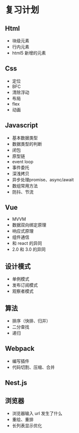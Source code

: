 # 复习计划

## Html
 - 块级元素
 - 行内元素
 - html5 新增的元素
## Css
  - 定位
  - BFC
  - 清除浮动
  - 布局
  - flex
  - 动画
## Javascript
  - 基本数据类型
  - 数据类型的判断
  - 闭包
  - 原型链
  - event loop
  - 事件委托
  - 深浅拷贝
  - 异步处理promise、async/await
  - 数组常用方法
  - 防抖、节流
## Vue
 - MVVM
 - 数据双向绑定原理
 - 响应式原理
 - 组件通信
 - 和 react 的异同
 - 2.0 和 3.0 的异同
## 设计模式
- 单例模式
- 发布订阅模式
- 观察者模式

## 算法
 - 排序（快排、归并）
 - 二分查找
 - 递归
## Webpack
  - 编写插件
  - 代码切割、压缩、合并
## Nest.js 

## 浏览器
 - 浏览器输入 url 发生了什么
 - 重绘、重排
 - 长列表显示优化